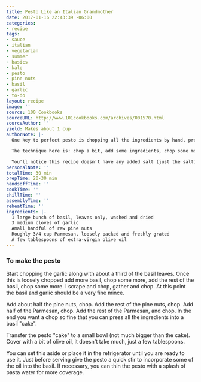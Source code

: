 ```yaml
---
title: Pesto Like an Italian Grandmother
date: 2017-01-16 22:43:39 -06:00
categories:
- recipe
tags:
- sauce
- italian
- vegetarian
- summer
- basics
- kale
- pesto
- pine nuts
- basil
- garlic
- to-do
layout: recipe
image: ''
source: 100 Cookbooks
sourceURL: http://www.101cookbooks.com/archives/001570.html
sourceAuthor: ''
yield: Makes about 1 cup
authorNote: |-
  One key to perfect pesto is chopping all the ingredients by hand, preferably with a sharp mezzaluna or knife. This pesto will keep a bit in the refrigerator, but it really hits its peak when served soon after it is made.

  The technique here is: chop a bit, add some ingredients, chop some more. I think part of the reason she does it this way (instead of chopping everything all at once) is because some things get chopped into oblivion, while some, not as much - it encourages spectrum of cut sizes throughout the pesto contributing to the overall texture. All told, the chopping took me a leisurely twenty to thirty minutes, I wasn't in any particular rush.

  You'll notice this recipe doesn't have any added salt (just the saltiness from the cheese), make sure your pasta water is well salted if you are going to use this pesto on pasta or the overall flavor profile will fall flat. Also, be sure to adjust for seasoning before serving. With food this simple, you need to get the seasoning right.
personalNote: ''
totalTime: 30 min
prepTime: 20-30 min
handsoffTime: ''
cookTime: ''
chillTime: ''
assemblyTime: ''
reheatTime: ''
ingredients: |-
  1 large bunch of basil, leaves only, washed and dried
  3 medium cloves of garlic
  Amall handful of raw pine nuts
  Roughly 3/4 cup Parmesan, loosely packed and freshly grated
  A few tablespoons of extra-virgin olive oil
---
```


### To make the pesto

Start chopping the garlic along with about a third of the basil leaves. Once this is loosely chopped add more basil, chop some more, add the rest of the basil, chop some more. I scrape and chop, gather and chop. At this point the basil and garlic should be a very fine mince.

Add about half the pine nuts, chop. Add the rest of the pine nuts, chop. Add half of the Parmesan, chop. Add the rest of the Parmesan, and chop. In the end you want a chop so fine that you can press all the ingredients into a basil "cake".

Transfer the pesto "cake" to a small bowl (not much bigger than the cake). Cover with a bit of olive oil, it doesn't take much, just a few tablespoons.

You can set this aside or place it in the refrigerator until you are ready to use it. Just before serving give the pesto a quick stir to incorporate some of the oil into the basil. If necessary, you can thin the pesto with a splash of pasta water for more coverage.
